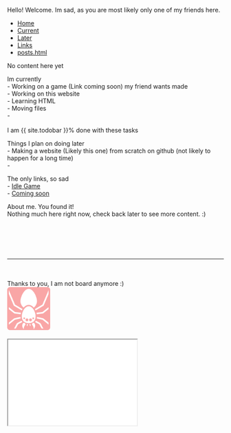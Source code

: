Hello! Welcome. Im sad, as you are most likely only one of my friends here.
<br>
<ul class="nav nav-tabs">
  <li class="nav-item">
    <a class="nav-link active" data-toggle="tab" href="#home">Home</a>
  </li>
  <li class="nav-item">
    <a class="nav-link" data-toggle="tab" href="#current">Current</a>
  </li>
  <li class="nav-item">
    <a class="nav-link" data-toggle="tab" href="#later">Later</a>
  </li>
  <li class="nav-item">
    <a class="nav-link" data-toggle="tab" href="#links">Links</a>
  </li>
  <li class="nav-item">
   <a class="nav-link" data-toggle="tab" href="#about">posts.html</a>
 </li>
</ul>
<div id="myTabContent" class="tab-content">
  <div class="tab-pane fade active show" id="home">
    <p>No content here yet
      <br>
    </p>
  </div>
  <div class="tab-pane fade" id="current">
    <p>Im currently
      <br>- Working on a game (Link coming soon) my friend wants made
      <br>- Working on this website
      <br>- Learning HTML
      <br>- Moving files
      <br>- 
      <br>
      <br>I am {{ site.todobar }}% done with these tasks
      <br>
    </p>
      <div class="progress">
    <div class="progress-bar progress-bar-striped progress-bar-animated" role="progressbar" aria-valuenow="{{ site.todobar }}" aria-valuemin="0" aria-valuemax="100" style="width: {{ site.todobar }}%">
      </div>
    </div>
  </div>
  <div class="tab-pane fade" id="later">
    <p>Things I plan on doing later
    <br>- Making a website (Likely this one) from scratch on github (not likely to happen for a long time)
      <br>-
    </p>
  </div>
  <div class="tab-pane fade" id="links">
    <p>The only links, so sad
      <br>- <a href="https://spidergamin.github.io/To-Be-Named/">Idle Game</a>
      <br>- <a href="https://spidergamin.github.io/">Coming soon</a>
    </p>
  </div>
  <div class="tab-pane fade" id="about">
    <p>About me. You found it!
      <br>Nothing much here right now, check back later to see more content. :)
      <br>
    </p>
  </div>
 </div>
<br>
<br>
<br>
<br>
<hr size="10" noshade>
<br>
<br>Thanks to you, I am not board anymore :)
<br><img src="spidergaminfavicon.png" alt="Site favicon" width="100" height="100">
<br>
<br><iframe src="iframe.htm" height="200" width="300"></iframe>
